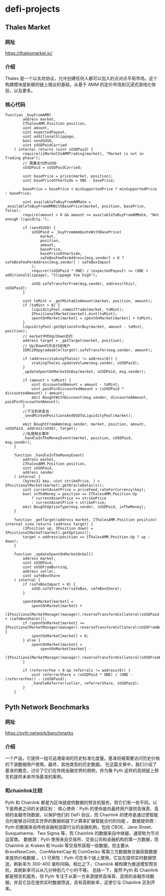 # defi-projects
## Thales Market 
### 网址
https://thalesmarket.io/
### 介绍
Thales 是一个以太坊协议，允许创建任何人都可以加入的点对点平局市场。这个构建模块是新颖的链上倡议的基础，从基于 AMM 的定价市场到沉浸式游戏化体验，以及更多。
### 核心代码
```
function _buyFromAMM(
        address market,
        IThalesAMM.Position position,
        uint amount,
        uint expectedPayout,
        uint additionalSlippage,
        bool sendSUSD,
        uint sUSDPaidCarried
    ) internal returns (uint sUSDPaid) {
        require(isMarketInAMMTrading(market), "Market is not in Trading phase");
        // 需要支付的sUSD
        sUSDPaid = sUSDPaidCarried;

        uint basePrice = price(market, position);
        uint basePriceOtherSide = ONE - basePrice;

        basePrice = basePrice < minSupportedPrice ? minSupportedPrice : basePrice;

        uint availableToBuyFromAMMatm = _availableToBuyFromAMMWithBasePrice(market, position, basePrice, false);
        require(amount > 0 && amount <= availableToBuyFromAMMatm, "Not enough liquidity.");

        if (sendSUSD) {
            sUSDPaid = _buyFromAmmQuoteWithBasePrice(
                market,
                position,
                amount,
                basePrice,
                basePriceOtherSide,
                safeBoxFeePerAddress[msg.sender] > 0 ? safeBoxFeePerAddress[msg.sender] : safeBoxImpact
            );
            require((sUSDPaid * ONE) / (expectedPayout) <= (ONE + additionalSlippage), "Slippage too high");

            sUSD.safeTransferFrom(msg.sender, address(this), sUSDPaid);
        }

        uint toMint = _getMintableAmount(market, position, amount);
        if (toMint > 0) {
            liquidityPool.commitTrade(market, toMint);
            IPositionalMarket(market).mint(toMint);
            spentOnMarket[market] = spentOnMarket[market] + toMint;
        }
        liquidityPool.getOptionsForBuy(market, amount - toMint, position);
        // market中的Up/Down合约
        address target = _getTarget(market, position);
        // Up/Down代币支付给用户
        IERC20Upgradeable(target).safeTransfer(msg.sender, amount);

        if (address(stakingThales) != address(0)) {
            stakingThales.updateVolume(msg.sender, sUSDPaid);
        }
        _updateSpentOnMarketOnBuy(market, sUSDPaid, msg.sender);

        if (amount > toMint) {
            uint discountedAmount = amount - toMint;
            uint paidForDiscountedAmount = (sUSDPaid * discountedAmount) / amount;
            emit BoughtWithDiscount(msg.sender, discountedAmount, paidForDiscountedAmount);
        }
        //下注到资金池
        _sendMintedPositionsAndUSDToLiquidityPool(market);

        emit BoughtFromAmm(msg.sender, market, position, amount, sUSDPaid, address(sUSD), target);
        //处理相关事件
        _handleInTheMoneyEvent(market, position, sUSDPaid, msg.sender);
    }

    function _handleInTheMoneyEvent(
        address market,
        IThalesAMM.Position position,
        uint sUSDPaid,
        address sender
    ) internal {
        (bytes32 key, uint strikePrice, ) = IPositionalMarket(market).getOracleDetails();
        uint currentAssetPrice = priceFeed.rateForCurrency(key);
        bool inTheMoney = position == IThalesAMM.Position.Up
            ? currentAssetPrice >= strikePrice
            : currentAssetPrice < strikePrice;
        emit BoughtOptionType(msg.sender, sUSDPaid, inTheMoney);
    }

    function _getTarget(address market, IThalesAMM.Position position) internal view returns (address target) {
        (IPosition up, IPosition down) = IPositionalMarket(market).getOptions();
        target = address(position == IThalesAMM.Position.Up ? up : down);
    }

    function _updateSpentOnMarketOnSell(
        address market,
        uint sUSDPaid,
        uint sUSDFromBurning,
        address seller,
        uint safeBoxShare
    ) internal {
        if (safeBoxImpact > 0) {
            sUSD.safeTransfer(safeBox, safeBoxShare);
        }

        spentOnMarket[market] =
            spentOnMarket[market] +
            (IPositionalMarketManager(manager).reverseTransformCollateral(sUSDPaid + (safeBoxShare)));
        if (spentOnMarket[market] <= IPositionalMarketManager(manager).reverseTransformCollateral(sUSDFromBurning)) {
            spentOnMarket[market] = 0;
        } else {
            spentOnMarket[market] =
                spentOnMarket[market] -
                (IPositionalMarketManager(manager).reverseTransformCollateral(sUSDFromBurning));
        }

        if (referrerFee > 0 && referrals != address(0)) {
            uint referrerShare = (sUSDPaid * ONE) / (ONE - (referrerFee)) - (sUSDPaid);
            _handleReferrer(seller, referrerShare, sUSDPaid);
        }
    }
```

## Pyth Network Benchmarks
### 网址
https://pyth.network/benchmarks
### 介绍
一个产品，它提供一组可追溯查询的历史标准化度量。基准将被需要访问历史价格的下游数据用户使用，最终，其他类型的历史数据。 
在这篇文章中，我们介绍了基准的概念，讨论了它们在传统金融世界的用例，并为像 Pyth 这样的高频链上预言机提供未来市场基准的案例。
### 和chainlink比较
Pyth 和 Chainlink 都是为区块链提供数据的预言机服务，但它们有一些不同。以下是两者之间的关键区别： 
核心使命：Pyth 的使命是向最终用户提供高保真、高频的金融市场数据，以保护他们的 DeFi 协议，而 Chainlink 的使命是通过使智能合约能够访问现实世界的数据和链下计算来扩展智能合约的功能 。 
数据提供商：Pyth 的数据来自传统金融和加密行业的金融机构，包括 CBOE、Jane Street、Susquehanna、Two Sigma 等，而 Chainlink 的数据来自中继器，通常称为节点运营商。 
数据源：Pyth 使用来自交易所、交易公司和金融机构的第一方数据，而 Chainlink 从 Kraken 和 Huobi 等交易所获取一些数据，但主要从 BraveNewCoin、CoinMarketCap 和 CoinGecko 等第三方数据聚合器获取数据来提供价格数据 。 
L1 可用性：Pyth 可在多个链上使用，它旨在提供实时数据馈送，刷新率为 300-400 毫秒间隔。相比之下，Chainlink 被构建为推送模型预言机，其刷新率可以从几分钟到几个小时不等。 
总结一下，虽然 Pyth 和 Chainlink 都是预言机服务，但 Pyth 专注于从第一方来源提供高保真、高频的金融市场数据，并且它旨在提供实时数据馈送，具有高刷新率，这使它与 Chainlink 区别开来。

